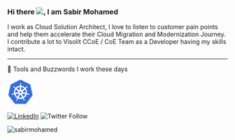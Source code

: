 ### Hi there <img src="https://raw.githubusercontent.com/MartinHeinz/MartinHeinz/master/wave.gif" width="30px">, I am Sabir Mohamed

I work as Cloud Solution Architect, I love to listen to customer pain points and help them accelerate their Cloud Migration and Modernization Journey. I contribute a lot to Visolit CCoE / CoE Team as a Developer having my skills intact. 

---
🧰 Tools and Buzzwords I work these days 


<img src="https://raw.githubusercontent.com/github/explore/80688e429a7d4ef2fca1e82350fe8e3517d3494d/topics/kubernetes/kubernetes.png" alt="Kubernetes logo" width="60" height="60" />

<a href="https://www.linkedin.com/in/sabirm/" target="_blank"><img alt="LinkedIn" src="https://img.shields.io/badge/LinkedIn-@sabirm-blue?style=flat&logo=linkedin"></a>
![Twitter Follow](https://img.shields.io/twitter/follow/sabirmoe?style=social)

<p align="left"> <img src="https://komarev.com/ghpvc/?username=sabirmohamed&label=Profile%20views&color=0e75b6&style=flat" alt="sabirmohamed" /> </p>


<!--
**sabirmohamed/sabirmohamed** is a ✨ _special_ ✨ repository because its `README.md` (this file) appears on your GitHub profile.

Here are some ideas to get you started:

- 🔭 I’m currently working on ...
- 🌱 I’m currently learning ...
- 👯 I’m looking to collaborate on ...
- 🤔 I’m looking for help with ...
- 💬 Ask me about ...
- 📫 How to reach me: ...
- 😄 Pronouns: ...
- ⚡ Fun fact: ...
--

- tools 
